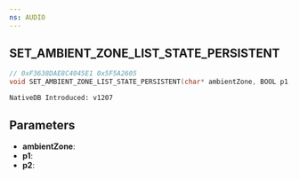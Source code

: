 ```yaml
---
ns: AUDIO
---
```

## SET_AMBIENT_ZONE_LIST_STATE_PERSISTENT

```c
// 0xF3638DAE8C4045E1 0x5F5A2605
void SET_AMBIENT_ZONE_LIST_STATE_PERSISTENT(char* ambientZone, BOOL p1, BOOL p2);
```

```
NativeDB Introduced: v1207
```

## Parameters
* **ambientZone**:
* **p1**:
* **p2**:
